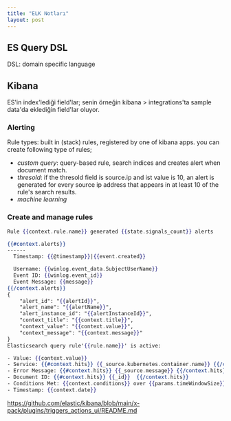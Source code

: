 ```yaml
---
title: "ELK Notları"
layout: post
---
```


## ES Query DSL

DSL: domain specific language

## Kibana

ES'in index'lediği field'lar; senin örneğin kibana > integrations'ta sample data'da eklediğin field'lar oluyor.

### Alerting

Rule types: built in (stack) rules, registered by one of kibana apps.
you can create following type of rules;

* *custom query*: query-based rule, search indices and creates alert when document match.
* *thresold*: if the thresold field is source.ip and ist value is 10, an alert
  is generated for every source ip address that appears in at least 10 of the
  rule's search results.
* *machine learning*

### Create and manage rules

```mustache
Rule {{context.rule.name}} generated {{state.signals_count}} alerts

{{#context.alerts}}
------
  Timestamp: {{@timestamp}}|{{event.created}}

  Username: {{winlog.event_data.SubjectUserName}}
  Event ID: {{winlog.event_id}}
  Event Message: {{message}}
{{/context.alerts}}
{
    "alert_id": "{{alertId}}",
    "alert_name": "{{alertName}}",
    "alert_instance_id": "{{alertInstanceId}}",
    "context_title": "{{context.title}}",
    "context_value": "{{context.value}}",
    "context_message": "{{context.message}}"
}
Elasticsearch query rule'{{rule.name}}' is active:

- Value: {{context.value}}
- Service: {{#context.hits}} {{_source.kubernetes.container.name}} {{/context.hits}}
- Error Message: {{#context.hits}} {{_source.message}} {{/context.hits}}
- Document ID: {{#context.hits}} {{_id}}  {{/context.hits}}
- Conditions Met: {{context.conditions}} over {{params.timeWindowSize}}{{params.timeWindowUnit}}
- Timestamp: {{context.date}}
```

<https://github.com/elastic/kibana/blob/main/x-pack/plugins/triggers_actions_ui/README.md>